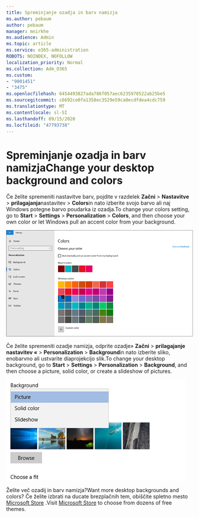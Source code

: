 ```yaml
---
title: Spreminjanje ozadja in barv namizja
ms.author: pebaum
author: pebaum
manager: mnirkhe
ms.audience: Admin
ms.topic: article
ms.service: o365-administration
ROBOTS: NOINDEX, NOFOLLOW
localization_priority: Normal
ms.collection: Adm_O365
ms.custom:
- "9001451"
- "3475"
ms.openlocfilehash: 6454493827ada786f057aec6235978522ab25be5
ms.sourcegitcommit: c6692ce0fa1358ec3529e59ca0ecdfdea4cdc759
ms.translationtype: MT
ms.contentlocale: sl-SI
ms.lasthandoff: 09/15/2020
ms.locfileid: "47793738"
---
```

# <a name="change-your-desktop-background-and-colors"></a><span data-ttu-id="60058-102">Spreminjanje ozadja in barv namizja</span><span class="sxs-lookup"><span data-stu-id="60058-102">Change your desktop background and colors</span></span>

<span data-ttu-id="60058-103">Če želite spremeniti nastavitve barv, pojdite v razdelek **Začni**  >  **Nastavitve**  >  **prilagajanja**nastavitev  >  **Colors**in nato izberite svojo barvo ali naj Windows potegne barvo poudarka iz ozadja.</span><span class="sxs-lookup"><span data-stu-id="60058-103">To change your colors setting, go to **Start** > **Settings** > **Personalization** > **Colors**, and then choose your own color or let Windows pull an accent color from your background.</span></span>

![Prilagodite barve v sistemu Windows.](media/windows-personalization-colors.png)

<span data-ttu-id="60058-105">Če želite spremeniti ozadje namizja, odprite ozadje» **Začni**  >  **prilagajanje nastavitev «**  >  **Personalization**  >  **Background**in nato izberite sliko, enobarvno ali ustvarite diaprojekcijo slik.</span><span class="sxs-lookup"><span data-stu-id="60058-105">To change your desktop background, go to **Start** > **Settings** > **Personalization** > **Background**, and then choose a picture, solid color, or create a slideshow of pictures.</span></span> 

![Spremenite ozadje namizja sistema Windows.](media/windows-desktop-background.png)

<span data-ttu-id="60058-107">Želite več ozadij in barv namizja?</span><span class="sxs-lookup"><span data-stu-id="60058-107">Want more desktop backgrounds and colors?</span></span> <span data-ttu-id="60058-108">Če želite izbrati na ducate brezplačnih tem, obiščite spletno mesto [Microsoft Store](https://www.microsoft.com/store/collections/windowsthemes) .</span><span class="sxs-lookup"><span data-stu-id="60058-108">Visit [Microsoft Store](https://www.microsoft.com/store/collections/windowsthemes) to choose from dozens of free themes.</span></span>
